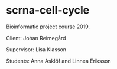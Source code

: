 # scrna-cell-cycle
Bioinformatic project course 2019.

Client: Johan Reimegård

Supervisor: Lisa Klasson

Students: Anna Asklöf and Linnea Eriksson


